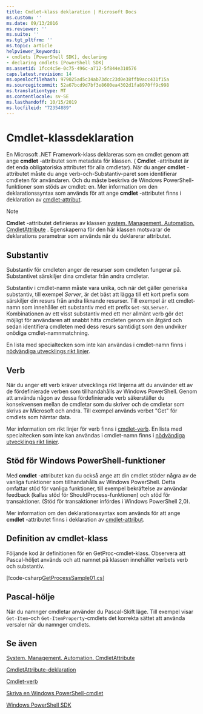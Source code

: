 ```yaml
---
title: Cmdlet-klass deklaration | Microsoft Docs
ms.custom: ''
ms.date: 09/13/2016
ms.reviewer: ''
ms.suite: ''
ms.tgt_pltfrm: ''
ms.topic: article
helpviewer_keywords:
- cmdlets [PowerShell SDK], declaring
- declaring cmdlets [PowerShell SDK]
ms.assetid: 1fcc4c5e-0c75-496c-a712-5f844e310576
caps.latest.revision: 14
ms.openlocfilehash: 979025ad5c34ab73dcc23d0e38ffb9acc431f15a
ms.sourcegitcommit: 52a67bcd9d7bf3e8600ea4302d1fa8970ff9c998
ms.translationtype: MT
ms.contentlocale: sv-SE
ms.lasthandoff: 10/15/2019
ms.locfileid: "72354889"
---
```

# <a name="cmdlet-class-declaration"></a>Cmdlet-klassdeklaration

En Microsoft .NET Framework-klass deklareras som en cmdlet genom att ange **cmdlet** -attributet som metadata för klassen. ( **Cmdlet** -attributet är det enda obligatoriska attributet för alla cmdletar). När du anger **cmdlet** -attributet måste du ange verb-och-Substantiv-paret som identifierar cmdleten för användaren. Och du måste beskriva de Windows PowerShell-funktioner som stöds av cmdlet: en. Mer information om den deklarationssyntax som används för att ange **cmdlet** -attributet finns i deklaration av [cmdlet-attribut](./cmdlet-attribute-declaration.md).

> [!NOTE]
> **Cmdlet** -attributet definieras av klassen [system. Management. Automation. CmdletAttribute](/dotnet/api/System.Management.Automation.CmdletAttribute) . Egenskaperna för den här klassen motsvarar de deklarations parametrar som används när du deklarerar attributet.

## <a name="nouns"></a>Substantiv

Substantiv för cmdleten anger de resurser som cmdleten fungerar på. Substantivet särskiljer dina cmdletar från andra cmdletar.

Substantiv i cmdlet-namn måste vara unika, och när det gäller generiska substantiv, till exempel *Server*, är det bäst att lägga till ett kort prefix som särskiljer din resurs från andra liknande resurser. Till exempel är ett cmdlet-namn som innehåller ett substantiv med ett prefix `Get-SQLServer`. Kombinationen av ett visst substantiv med ett mer allmänt verb gör det möjligt för användaren att snabbt hitta cmdleten genom sin åtgärd och sedan identifiera cmdleten med dess resurs samtidigt som den undviker onödiga cmdlet-namnmatchning.

En lista med specialtecken som inte kan användas i cmdlet-namn finns i [nödvändiga utvecklings rikt linjer](./required-development-guidelines.md).

## <a name="verbs"></a>Verb

När du anger ett verb kräver utvecklings rikt linjerna att du använder ett av de fördefinierade verben som tillhandahålls av Windows PowerShell. Genom att använda någon av dessa fördefinierade verb säkerställer du konsekvensen mellan de cmdletar som du skriver och de cmdletar som skrivs av Microsoft och andra. Till exempel används verbet "Get" för cmdlets som hämtar data.

Mer information om rikt linjer för verb finns i [cmdlet-verb](./approved-verbs-for-windows-powershell-commands.md). En lista med specialtecken som inte kan användas i cmdlet-namn finns i [nödvändiga utvecklings rikt linjer](./required-development-guidelines.md).

## <a name="supporting-windows-powershell-functionality"></a>Stöd för Windows PowerShell-funktioner

Med **cmdlet** -attributet kan du också ange att din cmdlet stöder några av de vanliga funktioner som tillhandahålls av Windows PowerShell. Detta omfattar stöd för vanliga funktioner, till exempel bekräftelse av användar feedback (kallas stöd för ShouldProcess-funktionen) och stöd för transaktioner. (Stöd för transaktioner infördes i Windows PowerShell 2,0).

Mer information om den deklarationssyntax som används för att ange **cmdlet** -attributet finns i deklaration av [cmdlet-attribut](./cmdlet-attribute-declaration.md).

## <a name="cmdlet-class-definition"></a>Definition av cmdlet-klass

Följande kod är definitionen för en GetProc-cmdlet-klass. Observera att Pascal-höljet används och att namnet på klassen innehåller verbets verb och substantiv.

[!code-csharp[GetProcessSample01.cs](../../../../powershell-sdk-samples/SDK-2.0/csharp/GetProcessSample01/GetProcessSample01.cs#L33-L34 "GetProcessSample01.cs")]

## <a name="pascal-casing"></a>Pascal-hölje

När du namnger cmdletar använder du Pascal-Skift läge. Till exempel visar `Get-Item`-och `Get-ItemProperty`-cmdlets det korrekta sättet att använda versaler när du namnger cmdlets.

## <a name="see-also"></a>Se även

[System. Management. Automation. CmdletAttribute](/dotnet/api/System.Management.Automation.CmdletAttribute)

[CmdletAttribute-deklaration](./cmdlet-attribute-declaration.md)

[Cmdlet-verb](./approved-verbs-for-windows-powershell-commands.md)

[Skriva en Windows PowerShell-cmdlet](./writing-a-windows-powershell-cmdlet.md)

[Windows PowerShell SDK](../windows-powershell-reference.md)
